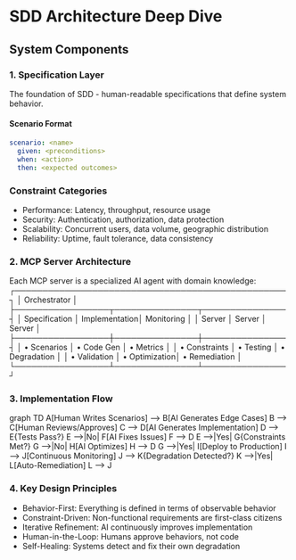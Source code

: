 # SDD Architecture Deep Dive

## System Components

### 1. Specification Layer
The foundation of SDD - human-readable specifications that define system behavior.

#### Scenario Format
```yaml
scenario: <name>
  given: <preconditions>
  when: <action>
  then: <expected outcomes>
```

### Constraint Categories

+ Performance: Latency, throughput, resource usage
+ Security: Authentication, authorization, data protection
+ Scalability: Concurrent users, data volume, geographic distribution
+ Reliability: Uptime, fault tolerance, data consistency

### 2. MCP Server Architecture
Each MCP server is a specialized AI agent with domain knowledge:
┌─────────────────────────────────────────────────┐
│                 Orchestrator                    │
├─────────────────┬───────────────┬───────────────┤
│  Specification  │ Implementation│   Monitoring  │
│     Server      │    Server     │    Server     │
├─────────────────┼───────────────┼───────────────┤
│ • Scenarios     │ • Code Gen    │ • Metrics     │
│ • Constraints   │ • Testing     │ • Degradation │
│ • Validation    │ • Optimization│ • Remediation │
└─────────────────┴───────────────┴───────────────┘

### 3. Implementation Flow
graph TD
    A[Human Writes Scenarios] --> B[AI Generates Edge Cases]
    B --> C[Human Reviews/Approves]
    C --> D[AI Generates Implementation]
    D --> E{Tests Pass?}
    E -->|No| F[AI Fixes Issues]
    F --> D
    E -->|Yes| G{Constraints Met?}
    G -->|No| H[AI Optimizes]
    H --> D
    G -->|Yes| I[Deploy to Production]
    I --> J[Continuous Monitoring]
    J --> K{Degradation Detected?}
    K -->|Yes| L[Auto-Remediation]
    L --> J

### 4. Key Design Principles

+ Behavior-First: Everything is defined in terms of observable behavior
+ Constraint-Driven: Non-functional requirements are first-class citizens
+ Iterative Refinement: AI continuously improves implementation
+ Human-in-the-Loop: Humans approve behaviors, not code
+ Self-Healing: Systems detect and fix their own degradation
